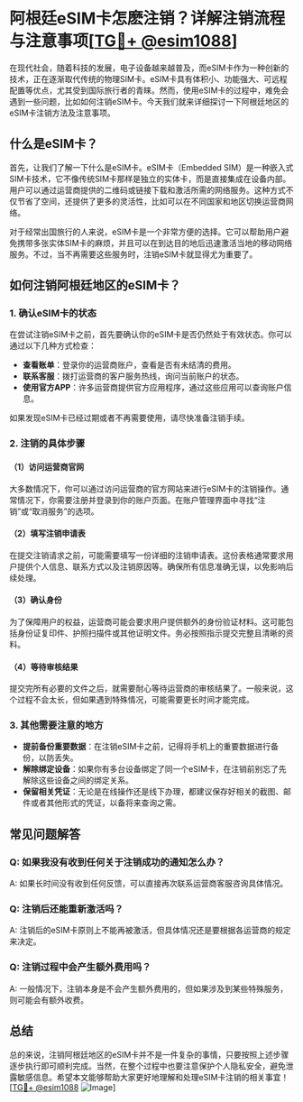 # 阿根廷eSIM卡怎麽注销？详解注销流程与注意事项[[TG💪+ @esim1088](https://t.me/s/esim1088)]

在现代社会，随着科技的发展，电子设备越来越普及，而eSIM卡作为一种创新的技术，正在逐渐取代传统的物理SIM卡。eSIM卡具有体积小、功能强大、可远程配置等优点，尤其受到国际旅行者的青睐。然而，使用eSIM卡的过程中，难免会遇到一些问题，比如如何注销eSIM卡。今天我们就来详细探讨一下阿根廷地区的eSIM卡注销方法及注意事项。

## 什么是eSIM卡？

首先，让我们了解一下什么是eSIM卡。eSIM卡（Embedded SIM）是一种嵌入式SIM卡技术，它不像传统SIM卡那样是独立的实体卡，而是直接集成在设备内部。用户可以通过运营商提供的二维码或链接下载和激活所需的网络服务。这种方式不仅节省了空间，还提供了更多的灵活性，比如可以在不同国家和地区切换运营商网络。

对于经常出国旅行的人来说，eSIM卡是一个非常方便的选择。它可以帮助用户避免携带多张实体SIM卡的麻烦，并且可以在到达目的地后迅速激活当地的移动网络服务。不过，当不再需要这些服务时，注销eSIM卡就显得尤为重要了。

## 如何注销阿根廷地区的eSIM卡？

### 1. 确认eSIM卡的状态

在尝试注销eSIM卡之前，首先要确认你的eSIM卡是否仍然处于有效状态。你可以通过以下几种方式检查：

- **查看账单**：登录你的运营商账户，查看是否有未结清的费用。
- **联系客服**：拨打运营商的客户服务热线，询问当前账户的状态。
- **使用官方APP**：许多运营商提供官方应用程序，通过这些应用可以查询账户信息。

如果发现eSIM卡已经过期或者不再需要使用，请尽快准备注销手续。

### 2. 注销的具体步骤

#### （1）访问运营商官网

大多数情况下，你可以通过访问运营商的官方网站来进行eSIM卡的注销操作。通常情况下，你需要注册并登录到你的账户页面。在账户管理界面中寻找“注销”或“取消服务”的选项。

#### （2）填写注销申请表

在提交注销请求之前，可能需要填写一份详细的注销申请表。这份表格通常要求用户提供个人信息、联系方式以及注销原因等。确保所有信息准确无误，以免影响后续处理。

#### （3）确认身份

为了保障用户的权益，运营商可能会要求用户提供额外的身份验证材料。这可能包括身份证复印件、护照扫描件或其他证明文件。务必按照指示提交完整且清晰的资料。

#### （4）等待审核结果

提交完所有必要的文件之后，就需要耐心等待运营商的审核结果了。一般来说，这个过程不会太长，但如果遇到特殊情况，可能需要更长时间才能完成。

### 3. 其他需要注意的地方

- **提前备份重要数据**：在注销eSIM卡之前，记得将手机上的重要数据进行备份，以防丢失。
- **解除绑定设备**：如果你有多台设备绑定了同一个eSIM卡，在注销前别忘了先解除这些设备之间的绑定关系。
- **保留相关凭证**：无论是在线操作还是线下办理，都建议保存好相关的截图、邮件或者其他形式的凭证，以备将来查询之需。

## 常见问题解答

### Q: 如果我没有收到任何关于注销成功的通知怎么办？
A: 如果长时间没有收到任何反馈，可以直接再次联系运营商客服咨询具体情况。

### Q: 注销后还能重新激活吗？
A: 注销后的eSIM卡原则上不能再被激活，但具体情况还是要根据各运营商的规定来决定。

### Q: 注销过程中会产生额外费用吗？
A: 一般情况下，注销本身是不会产生额外费用的，但如果涉及到某些特殊服务，则可能会有额外收费。

## 总结

总的来说，注销阿根廷地区的eSIM卡并不是一件复杂的事情，只要按照上述步骤逐步执行即可顺利完成。当然，在整个过程中也要注意保护个人隐私安全，避免泄露敏感信息。希望本文能够帮助大家更好地理解和处理eSIM卡注销的相关事宜！[[TG💪+ @esim1088](https://t.me/s/esim1088) ![Image](https://i.postimg.cc/4NQfJmqS/Snipaste-2025-05-13-00-14-12.png)]